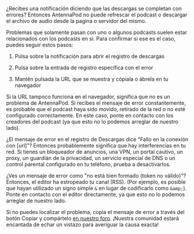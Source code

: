 ¿Recibes una notificación diciendo que las descargas se completan con errores? Entonces AntennaPod no puede refrescar el podcast o descargar el archivo de audio desde la pagina o servidor del mismo.

Problemas que solamente pasan con uno o algunos podcasts suelen estar relacionados con los podcasts en si. Para confirmar si ese es el caso, puedes seguir estos pasos:

1. Pulsa sobre la notificación para abrir el registro de descargas

1. Pulsa sobre la entrada de registro específica con el error

1. Mantén pulsada la URL que se muestra y cópiala o ábrela en tu navegador


Si la URL tampoco funciona en el navegador, significa que no es un problema de AntennaPod. Si recibes el mensaje de error constantemente, es probable que el podcast haya sido movido, retirado de la red o no esté configurado correctamente. En este caso, ponte en contacto con los creadores del podcast (ya que esto no lo podemos arreglar de nuestro lado).

¿El mensaje de error en el registro de Descargas dice "Fallo en la conexión con [url]"? Entonces probablemente significa que hay interferencias en tu red. Si tienes un bloqueador de anuncios, una VPN, un portal cautivo, un proxy, un guardián de la privacidad, un servicio especial de DNS o un control parental configurado en tu teléfono, prueba a desactivarlos.

¿Ves un mensaje de error como "no está bien formado (token no válido)"? Entonces, el editor ha estropeado tu canal (RSS). (Por ejemplo, es posible que hayan utilizado un signo simple `&` en lugar de codificarlo como `&amp;`). Ponte en contacto con el editor directamente, ya que esto no lo podemos arreglar de nuestro lado.

Si no puedes localizar el problema, copia el mensaje de error a través del botón Copiar y compártelo [en nuestro foro](https://forum.antennapod.org/c/support/7). ¡Nuestra comunidad estará encantada de echar un vistazo para averiguar la causa exacta!
